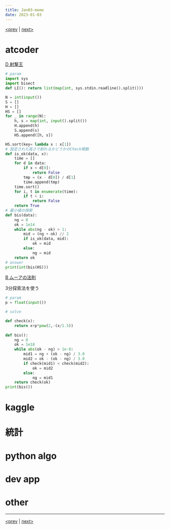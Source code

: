```yaml
---
title: Jan03-memo 
date: 2023-01-03 
---
```


[<prev](https://idekworks.github.io/TechnicalMemo/2023/01/02/Jan02.html) | [next>](https://idekworks.github.io/TechnicalMemo/2023/01/04/Jan04.html) 

# atcoder

[D 射撃王](https://atcoder.jp/contests/abc023/tasks/abc023_d)

```python
# param
import sys
import bisect
def LI(): return list(map(int, sys.stdin.readline().split()))

N = int(input())
S = []
H = []
HS = []
for _ in range(N):
    h, s = map(int, input().split())
    H.append(h)
    S.append(s)
    HS.append([h, s])

HS.sort(key= lambda x : x[1])
# 設定された高さで割れるかどうかのCheck関数
def is_ok(data, x):
    time = []
    for d in data:
        if x < d[0]:
            return False
        tmp = (x - d[0]) / d[1]
        time.append(tmp)
    time.sort()
    for i, t in enumerate(time):
        if t < i:
            return False
    return True
# 最小値の探索    
def bis(data):
    ng = 0
    ok = 1e14
    while abs(ng - ok) > 1:
        mid = (ng + ok) // 2
        if is_ok(data, mid):
            ok = mid
        else:
            ng = mid
    return ok
# answer
print(int(bis(HS)))

```

[B ムーアの法則](https://atcoder.jp/contests/arc054/tasks/arc054_b)

3分探索法を使う

```python
# param
p = float(input())

# solve

def check(x):
    return x+p*pow(2,-(x/1.5))
  
def bis():
    ng = 0
    ok = 1e18
    while abs(ok - ng) > 1e-8:
        mid1 = ng + (ok - ng) / 3.0
        mid2 = ok - (ok - ng) / 3.0
        if check(mid1) < check(mid2):
            ok = mid2
        else:
            ng = mid1
    return check(ok)
print(bis())
```
# kaggle

# 統計

# python algo

# dev app

# other

***

[<prev](https://idekworks.github.io/TechnicalMemo/2023/01/02/Jan02.html) | [next>](https://idekworks.github.io/TechnicalMemo/2023/01/04/Jan04.html)


